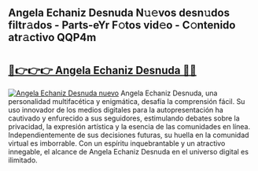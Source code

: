 ## Angela Echaniz Desnuda N𝚞𝚎vos desn𝚞dos filtr𝚊dos - Parts-eYr F𝚘tos vid𝚎o - C𝚘ntenido atr𝚊ctivo QQP4m

# <h2><a href="http://mb1r0x.tromn.icu/?c=Angela+Echaniz+Desnuda">🔗👉👉👉 Angela Echaniz Desnuda 🔗🔗</a></h2>

[![Angela Echaniz Desnuda nuevo](https://i.imgur.com/pEAQMta.gif)](http://mb1r0x.tromn.icu/?c=Angela+Echaniz+Desnuda)
Angela Echaniz Desnuda, una personalidad multifacética y enigmática, desafía la comprensión fácil. Su uso innovador de los medios digitales para la autopresentación ha cautivado y enfurecido a sus seguidores, estimulando debates sobre la privacidad, la expresión artística y la esencia de las comunidades en línea. Independientemente de sus decisiones futuras, su huella en la comunidad virtual es imborrable. Con un espíritu inquebrantable y un atractivo innegable, el alcance de Angela Echaniz Desnuda en el universo digital es ilimitado.
